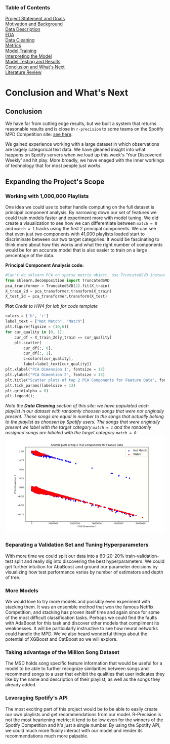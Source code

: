 ### Table of Contents
[Project Statement and Goals](https://tralpha.github.io/spotify-project/project-statement-and-goals.html) <br>
[Motivation and Background](https://tralpha.github.io/spotify-project/motivation-and-background.html) <br>
[Data Description](https://tralpha.github.io/spotify-project/data-description.html) <br>
[EDA](https://tralpha.github.io/spotify-project/eda.html) <br>
[Data Cleaning](https://tralpha.github.io/spotify-project/data-cleaning.html) <br>
[Metrics](https://tralpha.github.io/spotify-project/metrics.html) <br>
[Model Training](https://tralpha.github.io/spotify-project/model-training.html) <br>
[Interpreting the Model](https://tralpha.github.io/spotify-project/interpreting-the-model.html) <br>
[Model Testing and Results](https://tralpha.github.io/spotify-project/model-testing-and-results.html) <br>
[Conclusion and What's Next](https://tralpha.github.io/spotify-project/conclusion.html) <br>
[Literature Review](https://tralpha.github.io/spotify-project/literature-review.html) <br>


# Conclusion and What's Next

## Conclusion
We have far from cutting edge results, but we built a system that returns reasonable results and is close in `r-precision` to some teams on the Spotify MPD Competition site: [see here](https://recsys-challenge.spotify.com/static/final_main_leaderboard.html).

We gained experience working with a large dataset in which observations are largely categorical text data.  We have gleaned insight into what happens on Spotify servers when we load up this week's 'Your Discovered Weekly' and hit play.  More broadly, we have enaged with the inner workings of technology that for most people *just works*.

## Expanding the Project's Scope

### Working with 1,000,000 Playlists
One idea we could use to better handle computing on the full dataset is principal component analysis.  By narrowing down our set of features we could train models faster and experiment more with model tuning.  We did create a visualization to see how we can differentiate between `match = 0` and `match = 1` tracks using the first 2 principal components.  We can see that even just two components with 41,000 playlists loaded start to discriminate between our two target categories.  It would be fascinating to think more about how this works and what the right number of components would be for an accurate model that is also easier to train on a large percentage of the data.

**Principal Component Analysis code:**
```python
#Can't do sklearn PCA on sparse matrix object, use TruncatedSVD instead
from sklearn.decomposition import TruncatedSVD
pca_transformer = TruncatedSVD(2).fit(X_train) 
X_train_2d = pca_transformer.transform(X_train)
X_test_2d = pca_transformer.transform(X_test)
```

**Plot**
*Credit to HW4 for lab for code template*
```python
colors = ['b', 'r']
label_text = ["Not Match", "Match"] 
plt.figure(figsize = (10,6))
for cur_quality in [0, 1]:
    cur_df = X_train_2d[y_train == cur_quality] 
    plt.scatter(
        cur_df[:, 0],
        cur_df[:, 1], 
        c=colors[cur_quality], 
        label=label_text[cur_quality])
plt.xlabel("PCA Dimension 1", fontsize = 13)
plt.ylabel("PCA Dimention 2", fontsize = 13)
plt.title("Scatter plots of top 2 PCA Components for Feature Data", fontsize = 15) 
plt.tick_params(labelsize = 13)
plt.grid(alpha = 0)
plt.legend();
```
*Note the **Data Cleaning** section of this site:  we have populated each playlist in our dataset with randomly choosen songs that were not originally present.  These songs are equal in number to the songs that actually belong to the playlist as choosen by Spotify users.  The songs that were originally present we label with the target category `match = 1` and the randomly assigned songs are labeled with the target category `match = 0`*
![fig1](images/pca.png)

### Separating a Validation Set and Tuning Hyperparameters
With more time we could split our data into a 60-20-20% train-validation-test split and really dig into discovering the best hyperparameters.  We could get further intuition for AbaBoost and ground our parameter decisions by visualizing how test performance varies by number of estimators and depth of tree.

### More Models
We would love to try more models and possibly even experiment with stacking them.  It was an ensemble method that won the famous Netflix Competition, and stacking has proven itself time and again since for some of the most difficult classification tasks.  Perhaps we could find the faults with AdaBoost for this task and discover other models that compliment its weaknesses.  It will be particularly instructive to see how neural networks could handle the MPD.  We've also heard wonderful things about the potential of XGBoost and CatBoost so we will explore.

### Taking advantage of the Million Song Dataset
The MSD holds song specific feature information that would be useful for a model to be able to further recognize similarities between songs and recommend songs to a user that exhibit the qualities that user indicates they like by the name and description of their playlist, as well as the songs they already added.

### Leveraging Spotify's API
The most exciting part of this project would be to be able to easily create our own playlists and get recommendations from our model.  R-Precision is not the most heartening metric; it tend to be low even for the winners of the Spotify Competition and it's just a single number.  By using the Spotify API, we could much more fluidly interact with our model and render its recommendations much more palpable.
